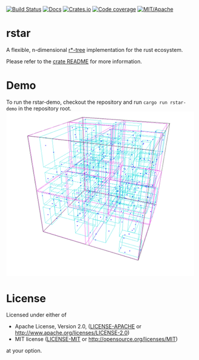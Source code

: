 [![Build Status](https://travis-ci.com/Stoeoef/rstar.svg?branch=master)](https://travis-ci.com/Stoeoef/rstar)
[![Docs](https://docs.rs/rstar/badge.svg)](https://docs.rs/rstar/)
[![Crates.io](https://img.shields.io/crates/v/rstar.svg)](https://crates.io/crates/rstar)
[![Code coverage](https://img.shields.io/codecov/c/github/stoeoef/rstar.svg)](https://codecov.io/gh/Stoeoef/rstar)
[![MIT/Apache](https://img.shields.io/crates/l/rustc-serialize.svg)](#license)

# rstar

A flexible, n-dimensional [r*-tree](https://en.wikipedia.org/wiki/R*_tree) implementation for the rust ecosystem.

Please refer to the [crate README](rstar/README.md) for more information.

# Demo
To run the rstar-demo, checkout the repository and run `cargo run rstar-demo` in the
repository root.
![Demo Image](rtree-example.png)

# License

Licensed under either of

 * Apache License, Version 2.0, ([LICENSE-APACHE](LICENSE-APACHE) or http://www.apache.org/licenses/LICENSE-2.0)
 * MIT license ([LICENSE-MIT](LICENSE-MIT) or http://opensource.org/licenses/MIT)

at your option.